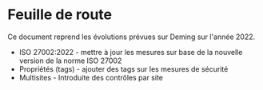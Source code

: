# Feuille de route

Ce document reprend les évolutions prévues sur Deming sur l'année 2022.

- ISO 27002:2022 - mettre à jour les mesures sur base de la nouvelle version de la norme ISO 27002
- Propriétés (tags) - ajouter des tags sur les mesures de sécurité
- Multisites - Introduite des contrôles par site 

